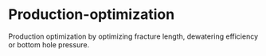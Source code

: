 # Production-optimization
Production optimization by optimizing fracture length, dewatering efficiency or bottom hole pressure.
